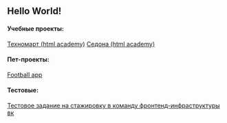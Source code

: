## Hello World!

#### Учебные проекты:

[Техномарт (html academy)](https://sonicfear96.github.io/1554867-technomart-29/)
[Седона (html academy)](https://sonicfear96.github.io/1554867-sedona-21/index.html)

#### Пет-проекты:

[Football app](https://sonicfear96.github.io/football-app/)

#### Тестовые:

[Тестовое задание на стажировку в команду фронтенд-инфраструктуры вк](https://github.com/SonicFear96/vk-test)
